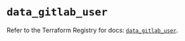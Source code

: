 # `data_gitlab_user`

Refer to the Terraform Registry for docs: [`data_gitlab_user`](https://registry.terraform.io/providers/gitlabhq/gitlab/17.3.0/docs/data-sources/user).
